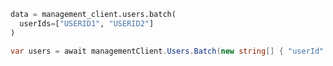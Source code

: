 ```python
data = management_client.users.batch(
  userIds=["USERID1", "USERID2"]
)
```

```csharp
var users = await managementClient.Users.Batch(new string[] { "userId" });
```
